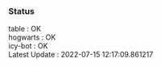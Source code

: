 ### Status


table : OK  
hogwarts : OK  
icy-bot : OK  
Latest Update : 2022-07-15 12:17:09.861217
